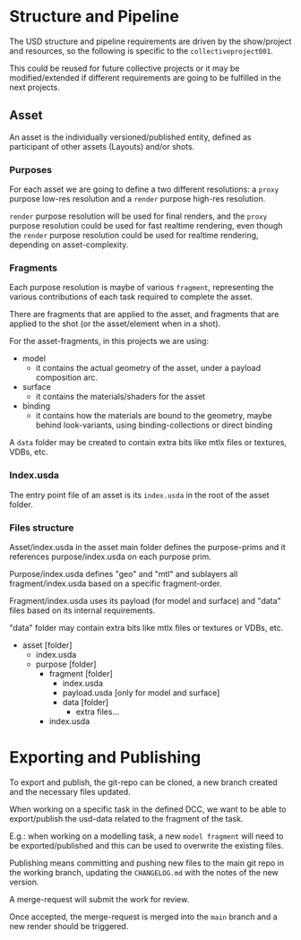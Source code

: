 # Structure and Pipeline

The USD structure and pipeline requirements are driven by the show/project and resources, so the following is specific to the `collectiveproject001`.

This could be reused for future collective projects or it may be modified/extended if different requirements are going to be fulfilled in the next projects.

## Asset

An asset is the individually versioned/published entity, defined as participant of other assets (Layouts) and/or shots.

### Purposes

For each asset we are going to define a two different resolutions: a `proxy` purpose low-res resolution and a `render` purpose high-res resolution.

`render` purpose resolution will be used for final renders, and the `proxy` purpose resolution could be used for fast realtime rendering, even though the `render` purpose resolution could be used for realtime rendering, depending on asset-complexity.

### Fragments

Each purpose resolution is maybe of various `fragment`, representing the various contributions of each task required to complete the asset.

There are fragments that are applied to the asset, and fragments that are applied to the shot (or the asset/element when in a shot).

For the asset-fragments, in this projects we are using:

- model
    - it contains the actual geometry of the asset, under a payload composition arc.
- surface
    - it contains the materials/shaders for the asset
- binding
    - it contains how the materials are bound to the geometry, maybe behind look-variants, using binding-collections or direct binding

A `data` folder may be created to contain extra bits like mtlx files or textures, VDBs, etc.

### Index.usda

The entry point file of an asset is its `index.usda` in the root of the asset folder.

### Files structure

Asset/index.usda in the asset main folder defines the purpose-prims
and it references purpose/index.usda on each purpose prim.

Purpose/index.usda defines "geo" and "mtl" and sublayers
all fragment/index.usda based on a specific fragment-order.

Fragment/index.usda uses its payload (for model and surface) and "data" files based
on its internal requirements.

"data" folder may contain extra bits like mtlx files or
textures or VDBs, etc.

- asset [folder]
    - index.usda
    - purpose [folder]
        - fragment [folder]
            - index.usda    
            - payload.usda [only for model and surface]
            - data [folder]
                - extra files...
        - index.usda

# Exporting and Publishing

To export and publish, the git-repo can be cloned, a new branch created and the necessary files updated.

When working on a specific task in the defined DCC, we want to be able to export/publish the usd-data related to the fragment of the task.

E.g.: when working on a modelling task, a new `model fragment` will need to be exported/published and this can be used to overwrite the existing files.

Publishing means committing and pushing new files to the main git repo in the working branch, updating the `CHANGELOG.md` with the notes of the new version. 

A merge-request will submit the work for review.

Once accepted, the merge-request is merged into the `main` branch and a new render should be triggered.